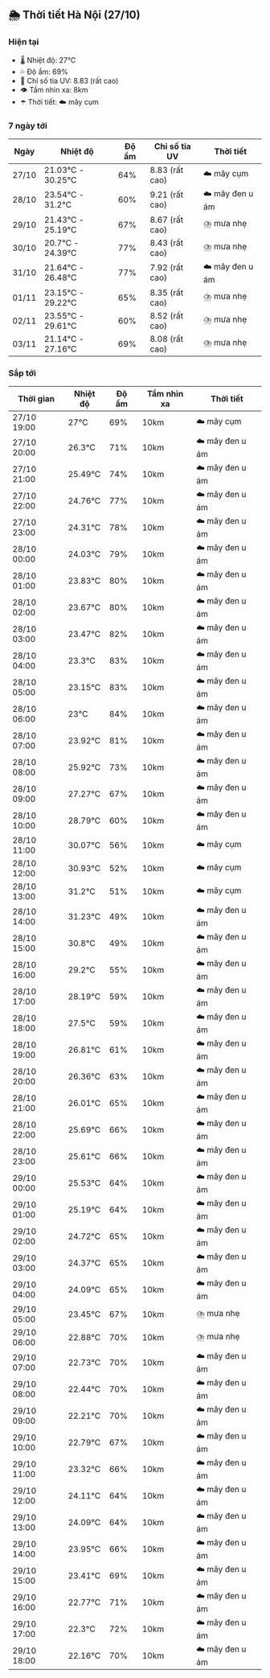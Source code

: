## 🌦️ Thời tiết Hà Nội (27/10)

### Hiện tại

- 🌡️ Nhiệt độ: 27℃
- 💦 Độ ẩm: 69%
- 🌟 Chỉ số tia UV: 8.83 (rất cao)
- 👁️ Tầm nhìn xa: 8km
- ☂️ Thời tiết: ☁️ mây cụm

### 7 ngày tới

| Ngày | Nhiệt độ | Độ ẩm | Chỉ số tia UV | Thời tiết |
| --- | --- | --- | --- | --- |
| 27/10 | 21.03℃ - 30.25℃ | 64% | 8.83 (rất cao) | ☁️ mây cụm |
| 28/10 | 23.54℃ - 31.2℃ | 60% | 9.21 (rất cao) | ☁️ mây đen u ám |
| 29/10 | 21.43℃ - 25.19℃ | 67% | 8.67 (rất cao) | ⛈️ mưa nhẹ |
| 30/10 | 20.7℃ - 24.39℃ | 77% | 8.43 (rất cao) | ⛈️ mưa nhẹ |
| 31/10 | 21.64℃ - 26.48℃ | 77% | 7.92 (rất cao) | ☁️ mây đen u ám |
| 01/11 | 23.15℃ - 29.22℃ | 65% | 8.35 (rất cao) | ⛈️ mưa nhẹ |
| 02/11 | 23.55℃ - 29.61℃ | 60% | 8.52 (rất cao) | ⛈️ mưa nhẹ |
| 03/11 | 21.14℃ - 27.16℃ | 69% | 8.08 (rất cao) | ⛈️ mưa nhẹ |

### Sắp tới

| Thời gian | Nhiệt độ | Độ ẩm | Tầm nhìn xa | Thời tiết |
| --- | --- | --- | --- | --- |
| 27/10 19:00 | 27℃ | 69% | 10km | ☁️ mây cụm |
| 27/10 20:00 | 26.3℃ | 71% | 10km | ☁️ mây đen u ám |
| 27/10 21:00 | 25.49℃ | 74% | 10km | ☁️ mây đen u ám |
| 27/10 22:00 | 24.76℃ | 77% | 10km | ☁️ mây đen u ám |
| 27/10 23:00 | 24.31℃ | 78% | 10km | ☁️ mây đen u ám |
| 28/10 00:00 | 24.03℃ | 79% | 10km | ☁️ mây đen u ám |
| 28/10 01:00 | 23.83℃ | 80% | 10km | ☁️ mây đen u ám |
| 28/10 02:00 | 23.67℃ | 80% | 10km | ☁️ mây đen u ám |
| 28/10 03:00 | 23.47℃ | 82% | 10km | ☁️ mây đen u ám |
| 28/10 04:00 | 23.3℃ | 83% | 10km | ☁️ mây đen u ám |
| 28/10 05:00 | 23.15℃ | 83% | 10km | ☁️ mây đen u ám |
| 28/10 06:00 | 23℃ | 84% | 10km | ☁️ mây đen u ám |
| 28/10 07:00 | 23.92℃ | 81% | 10km | ☁️ mây đen u ám |
| 28/10 08:00 | 25.92℃ | 73% | 10km | ☁️ mây đen u ám |
| 28/10 09:00 | 27.27℃ | 67% | 10km | ☁️ mây đen u ám |
| 28/10 10:00 | 28.79℃ | 60% | 10km | ☁️ mây đen u ám |
| 28/10 11:00 | 30.07℃ | 56% | 10km | ☁️ mây cụm |
| 28/10 12:00 | 30.93℃ | 52% | 10km | ☁️ mây cụm |
| 28/10 13:00 | 31.2℃ | 51% | 10km | ☁️ mây cụm |
| 28/10 14:00 | 31.23℃ | 49% | 10km | ☁️ mây đen u ám |
| 28/10 15:00 | 30.8℃ | 49% | 10km | ☁️ mây đen u ám |
| 28/10 16:00 | 29.2℃ | 55% | 10km | ☁️ mây đen u ám |
| 28/10 17:00 | 28.19℃ | 59% | 10km | ☁️ mây đen u ám |
| 28/10 18:00 | 27.5℃ | 59% | 10km | ☁️ mây đen u ám |
| 28/10 19:00 | 26.81℃ | 61% | 10km | ☁️ mây đen u ám |
| 28/10 20:00 | 26.36℃ | 63% | 10km | ☁️ mây đen u ám |
| 28/10 21:00 | 26.01℃ | 65% | 10km | ☁️ mây đen u ám |
| 28/10 22:00 | 25.69℃ | 66% | 10km | ☁️ mây đen u ám |
| 28/10 23:00 | 25.61℃ | 66% | 10km | ☁️ mây đen u ám |
| 29/10 00:00 | 25.53℃ | 64% | 10km | ☁️ mây đen u ám |
| 29/10 01:00 | 25.19℃ | 64% | 10km | ☁️ mây đen u ám |
| 29/10 02:00 | 24.72℃ | 65% | 10km | ☁️ mây đen u ám |
| 29/10 03:00 | 24.37℃ | 65% | 10km | ☁️ mây đen u ám |
| 29/10 04:00 | 24.09℃ | 65% | 10km | ☁️ mây đen u ám |
| 29/10 05:00 | 23.45℃ | 67% | 10km | ⛈️ mưa nhẹ |
| 29/10 06:00 | 22.88℃ | 70% | 10km | ⛈️ mưa nhẹ |
| 29/10 07:00 | 22.73℃ | 70% | 10km | ☁️ mây đen u ám |
| 29/10 08:00 | 22.44℃ | 70% | 10km | ☁️ mây đen u ám |
| 29/10 09:00 | 22.21℃ | 70% | 10km | ☁️ mây đen u ám |
| 29/10 10:00 | 22.79℃ | 67% | 10km | ☁️ mây đen u ám |
| 29/10 11:00 | 23.32℃ | 66% | 10km | ☁️ mây đen u ám |
| 29/10 12:00 | 24.11℃ | 64% | 10km | ☁️ mây đen u ám |
| 29/10 13:00 | 24.09℃ | 64% | 10km | ☁️ mây đen u ám |
| 29/10 14:00 | 23.95℃ | 66% | 10km | ☁️ mây đen u ám |
| 29/10 15:00 | 23.41℃ | 69% | 10km | ☁️ mây đen u ám |
| 29/10 16:00 | 22.77℃ | 71% | 10km | ☁️ mây đen u ám |
| 29/10 17:00 | 22.3℃ | 72% | 10km | ☁️ mây đen u ám |
| 29/10 18:00 | 22.16℃ | 70% | 10km | ☁️ mây đen u ám |
